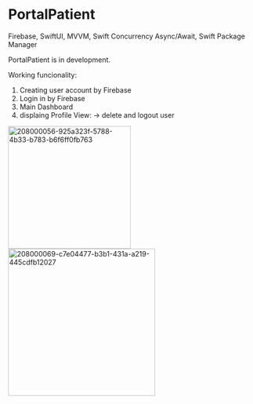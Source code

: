 # PortalPatient
Firebase, SwiftUI, MVVM, Swift Concurrency Async/Await, Swift Package Manager

PortalPatient is in development.

Working funcionality: 
1. Creating user account by Firebase
2. Login in by Firebase
3. Main Dashboard
4. displaing Profile View: -> delete and logout user

<p float='left'>
<img width="250" alt="208000056-925a323f-5788-4b33-b783-b6f6ff0fb763" src="https://user-images.githubusercontent.com/107407005/208004077-7b624500-e219-4074-b952-f2924a0d8490.png">
<img width="300" alt="208000069-c7e04477-b3b1-431a-a219-445cdfb12027" src="https://user-images.githubusercontent.com/107407005/208004082-fcce4652-21d3-4647-a613-a82f4227ba9d.png">
</p>
